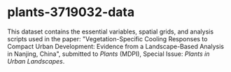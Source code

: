 # plants-3719032-data
This dataset contains the essential variables, spatial grids, and analysis scripts used in the paper: "Vegetation-Specific Cooling Responses to Compact Urban Development: Evidence from a Landscape-Based Analysis in Nanjing, China", submitted to *Plants* (MDPI), Special Issue: *Plants in Urban Landscapes*.
